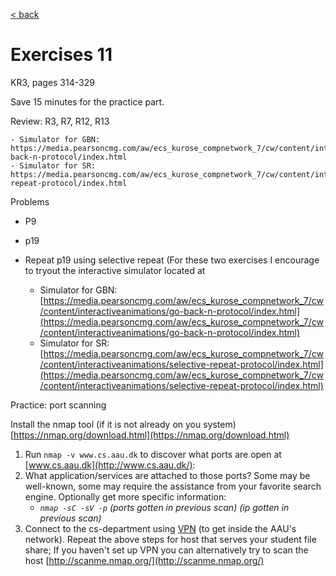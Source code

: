 [< back](README.md)

# Exercises 11

KR3, pages 314-329

Save 15 minutes for the practice part.

Review:  R3, R7,  R12, R13

    - Simulator for GBN: https://media.pearsoncmg.com/aw/ecs_kurose_compnetwork_7/cw/content/interactiveanimations/go-back-n-protocol/index.html
    - Simulator for SR: https://media.pearsoncmg.com/aw/ecs_kurose_compnetwork_7/cw/content/interactiveanimations/selective-repeat-protocol/index.html


Problems

- P9
- p19
- Repeat p19 using selective repeat (For these two exercises I encourage to tryout the interactive simulator located at

    - Simulator for GBN: [https://media.pearsoncmg.com/aw/ecs_kurose_compnetwork_7/cw/content/interactiveanimations/go-back-n-protocol/index.html](https://media.pearsoncmg.com/aw/ecs_kurose_compnetwork_7/cw/content/interactiveanimations/go-back-n-protocol/index.html)
    - Simulator for SR: [https://media.pearsoncmg.com/aw/ecs_kurose_compnetwork_7/cw/content/interactiveanimations/selective-repeat-protocol/index.html](https://media.pearsoncmg.com/aw/ecs_kurose_compnetwork_7/cw/content/interactiveanimations/selective-repeat-protocol/index.html)

Practice: port scanning  

Install the nmap tool (if it is not already on you system) [https://nmap.org/download.html](https://nmap.org/download.html) 

1. Run `nmap -v www.cs.aau.dk` to discover what ports are open at [www.cs.aau.dk](http://www.cs.aau.dk/):
2. What application/services are attached to those ports? Some may be well-known, some may require the assistance from your favorite search engine. Optionally get more specific information: 
    - *`nmap -sC -sV -p` (ports gotten in previous scan) (ip gotten in previous scan)*
3. Connect to the cs-department using [VPN](https://www.en.its.aau.dk/instructions/VPN/) (to get inside the AAU's network). Repeat the above steps for host that serves your student file share; If you haven't set up VPN you can alternatively try to scan the host [http://scanme.nmap.org/](http://scanme.nmap.org/)